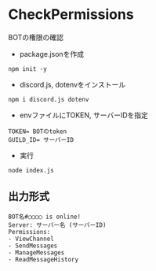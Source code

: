 # CheckPermissions
BOTの権限の確認
- package.jsonを作成
```
npm init -y
```
- discord.js, dotenvをインストール
```
npm i discord.js dotenv
```
- envファイルにTOKEN, サーバーIDを指定
```
TOKEN= BOTのtoken
GUILD_ID= サーバーID
```
- 実行
```
node index.js
```
## 出力形式
```
BOT名#◯◯◯◯ is online!
Server: サーバー名 (サーバーID)
Permissions:
- ViewChannel
- SendMessages
- ManageMessages
- ReadMessageHistory
```
